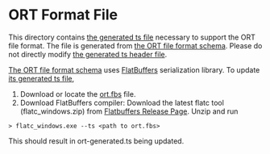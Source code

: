 # ORT Format File
This directory contains [the generated ts file](ort-generated.ts) necessary to support the ORT file format. The file is generated from [the ORT file format schema](https://github.com/microsoft/onnxruntime/blob/d42399e1b07ce61e95aae88bc6b6ea5dcaae2011/onnxruntime/core/flatbuffers/schema/ort.fbs). Please do not directly modify [the generated ts header file](ort-generated.ts).

[The ORT file format schema](https://github.com/microsoft/onnxruntime/blob/d42399e1b07ce61e95aae88bc6b6ea5dcaae2011/onnxruntime/core/flatbuffers/schema/ort.fbs) uses [FlatBuffers](https://github.com/google/flatbuffers) serialization library. To update [its generated ts file](ort-generated.ts),

1. Download or locate the [ort.fbs](https://github.com/microsoft/onnxruntime/blob/d42399e1b07ce61e95aae88bc6b6ea5dcaae2011/onnxruntime/core/flatbuffers/schema/ort.fbs) file.
2. Download FlatBuffers compiler: Download the latest flatc tool (flatc_windows.zip) from [Flatbuffers Release Page](https://github.com/google/flatbuffers/releases). Unzip and run

`> flatc_windows.exe --ts <path to ort.fbs>`

This should result in ort-generated.ts being updated.
